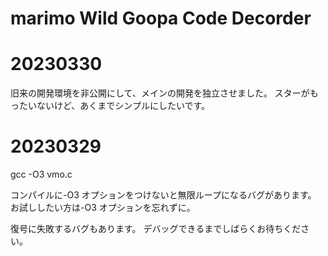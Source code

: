 # marimo Wild Goopa Code Decorder

# 20230330

旧来の開発環境を非公開にして、メインの開発を独立させました。
スターがもったいないけど、あくまでシンプルにしたいです。

# 20230329

gcc -O3 vmo.c

コンパイルに-O3 オプションをつけないと無限ループになるバグがあります。  
お試ししたい方は-O3 オプションを忘れずに。

復号に失敗するバグもあります。
デバッグできるまでしばらくお待ちください。
